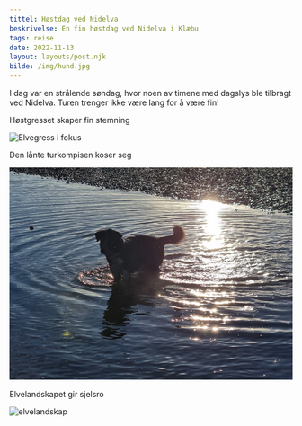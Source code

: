 ```yaml
---
tittel: Høstdag ved Nidelva
beskrivelse: En fin høstdag ved Nidelva i Klæbu
tags: reise
date: 2022-11-13
layout: layouts/post.njk
bilde: /img/hund.jpg
---
```

I dag var en strålende søndag, hvor noen av timene med dagslys ble tilbragt ved Nidelva.
Turen trenger ikke være lang for å være fin!

<div class="tile is-ancestor is-vertical">
    <div class="is-parent tile">
        <div class="is-parent tile">
            <div class="tile is-child notification is-primary">
            <p class="subtitle has-text-centered">Høstgresset skaper fin stemning</p>
            <img src="/img/elvegress.jpg" alt="Elvegress i fokus">  
            </div>
        </div>
    </div>
    <div class="is-parent tile">
    <div class="is-parent tile">
        <div class="tile is-child notification is-info">
        <p class="subtitle has-text-centered">Den lånte turkompisen koser seg</p>
          <img src="/img/hund.jpg" alt="Hund bader">  
        </div>
        <div class="is-parent tile">
            <div class="tile is-child notification is-dark">
            <p class="subtitle has-text-centered">Elvelandskapet gir sjelsro</p>
            <img src="/img/elvelandskap.jpg" alt="elvelandskap">  
            </div>
        </div>
    </div>
    </div>
</div>
